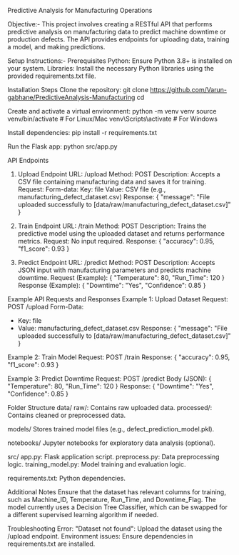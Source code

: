 Predictive Analysis for Manufacturing Operations

Objective:- This project involves creating a RESTful API that performs predictive analysis on manufacturing data to predict machine downtime or production defects. The API provides endpoints for uploading data, training a model, and making predictions.

Setup Instructions:-
Prerequisites
Python: Ensure Python 3.8+ is installed on your system.
Libraries: Install the necessary Python libraries using the provided requirements.txt file.

Installation Steps
Clone the repository:
git clone <https://github.com/Varun-gabhane/PredictiveAnalysis-Manufacturing>
cd <repository-folder>

Create and activate a virtual environment:
python -m venv venv
source venv/bin/activate # For Linux/Mac
venv\Scripts\activate   # For Windows

Install dependencies:
pip install -r requirements.txt

Run the Flask app:
python src/app.py

API Endpoints

1. Upload Endpoint
URL: /upload
Method: POST
Description: Accepts a CSV file containing manufacturing data and saves it for training.
Request:
Form-data:
Key: file
Value: CSV file (e.g., manufacturing_defect_dataset.csv)
Response:
{
  "message": "File uploaded successfully to [data/raw/manufacturing_defect_dataset.csv]"
}

2. Train Endpoint
URL: /train
Method: POST
Description: Trains the predictive model using the uploaded dataset and returns performance metrics.
Request: No input required.
Response: {
  "accuracy": 0.95,
  "f1_score": 0.93
}

3. Predict Endpoint
URL: /predict
Method: POST
Description: Accepts JSON input with manufacturing parameters and predicts machine downtime.
Request (Example):
{
  "Temperature": 80,
  "Run_Time": 120
}
Response (Example):
{
  "Downtime": "Yes",
  "Confidence": 0.85
}

Example API Requests and Responses
Example 1: Upload Dataset
Request:
POST /upload
Form-Data:
- Key: file
- Value: manufacturing_defect_dataset.csv
Response:
{
  "message": "File uploaded successfully to [data/raw/manufacturing_defect_dataset.csv]"
}

Example 2: Train Model
Request:
POST /train
Response:
{
  "accuracy": 0.95,
  "f1_score": 0.93
}

Example 3: Predict Downtime
Request:
POST /predict
Body (JSON):
{
  "Temperature": 80,
  "Run_Time": 120
}
Response:
{
  "Downtime": "Yes",
  "Confidence": 0.85
}

Folder Structure
data/
raw/: Contains raw uploaded data.
processed/: Contains cleaned or preprocessed data.

models/
Stores trained model files (e.g., defect_prediction_model.pkl).

notebooks/
Jupyter notebooks for exploratory data analysis (optional).

src/
app.py: Flask application script.
preprocess.py: Data preprocessing logic.
training_model.py: Model training and evaluation logic.

requirements.txt: Python dependencies.

Additional Notes
Ensure that the dataset has relevant columns for training, such as Machine_ID, Temperature, Run_Time, and Downtime_Flag.
The model currently uses a Decision Tree Classifier, which can be swapped for a different supervised learning algorithm if needed.

Troubleshooting
Error: "Dataset not found": Upload the dataset using the /upload endpoint.
Environment issues: Ensure dependencies in requirements.txt are installed.
